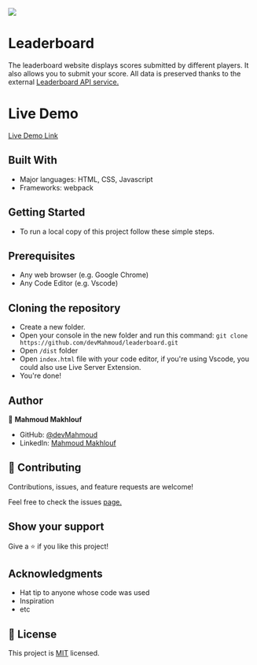 ![](https://img.shields.io/badge/Microverse-blueviolet)

# Leaderboard

The leaderboard website displays scores submitted by different players. It also allows you to submit your score. All data is preserved thanks to the external [Leaderboard API service.](https://www.notion.so/Leaderboard-API-service-24c0c3c116974ac49488d4eb0267ade3)

# Live Demo
[Live Demo Link]()

## Built With

- Major languages: 
    HTML, CSS, Javascript
- Frameworks: 
    webpack

## Getting Started
- To run a local copy of this project follow these simple steps.

## Prerequisites
- Any web browser (e.g. Google Chrome)
- Any Code Editor (e.g. Vscode)
## Cloning the repository
- Create a new folder.
- Open your console in the new folder and run this command: `git clone https://github.com/devMahmoud/leaderboard.git`
- Open `/dist` folder
- Open `index.html` file with your code editor, if you're using Vscode, you could also use Live Server Extension.
- You're done!

## Author

👤 **Mahmoud Makhlouf**

- GitHub: [@devMahmoud](https://github.com/devMahmoud)
- LinkedIn: [Mahmoud Makhlouf](https://www.linkedin.com/in/mahmoud-makhlouf-844271211/)

## 🤝 Contributing
Contributions, issues, and feature requests are welcome!

Feel free to check the issues [page.](https://github.com/devMahmoud/leaderboard/issues)
## Show your support

Give a ⭐️ if you like this project!

## Acknowledgments

- Hat tip to anyone whose code was used
- Inspiration
- etc

## 📝 License

This project is [MIT](./MIT.md) licensed.
